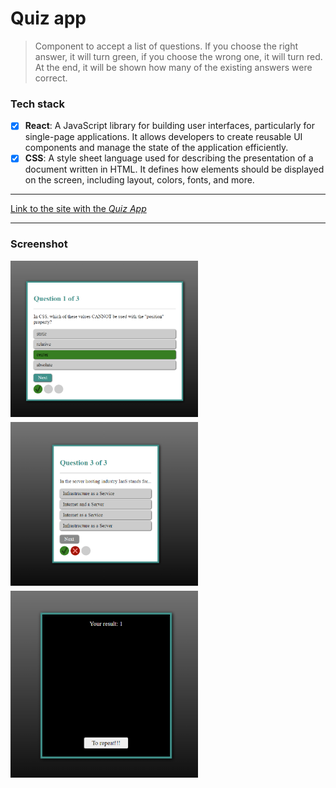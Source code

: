 # Quiz app
>Component to accept a list of questions.
If you choose the right answer, it will turn green, if you choose the wrong one, it will turn red. At the end, it will be shown how many of the existing answers were correct.

### Tech stack
* [X] **React**: A JavaScript library for building user interfaces, particularly for single-page applications. It allows developers to create reusable UI components and manage the state of the application efficiently.
* [X] **CSS**: A style sheet language used for describing the presentation of a document written in HTML. It defines how elements should be displayed on the screen, including layout, colors, fonts, and more.
___

[Link to the site with the *Quiz App*](https://rss-777.github.io/QuizApp/)

___
### Screenshot
<div style="display: flex; flex-wrap: wrap; gap: 8px">
    <img src="./src/assets/image.png" width="300px">
    <img src="./src/assets/image2.png" width="300px">
    <img src="./src/assets/image3.png" width="300px">
</div>